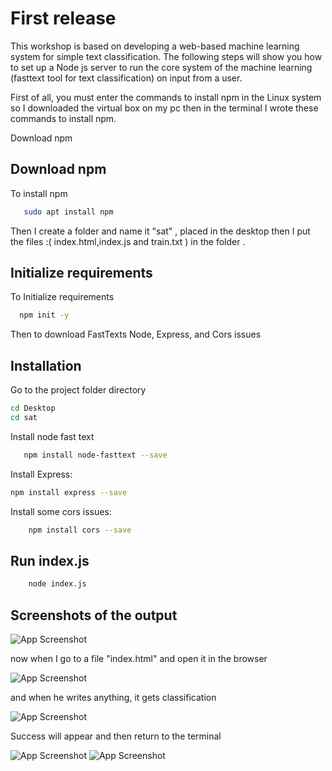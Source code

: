 
# First release 

This workshop is based on developing a web-based machine learning system for simple text 
classification. The following steps will show you how to set up a Node js server to run the core system of 
the machine learning (fasttext tool for text classification) on input from a user.

First of all, you must enter the commands to install npm in the Linux system
so I downloaded the virtual box on my pc then in the terminal I wrote these commands to install npm.

Download npm

## Download npm

 To install npm

```bash
   sudo apt install npm

```
   Then I create a folder and name it "sat" , placed in the desktop then I put the files :( index.html,index.js and train.txt ) in the folder .
## Initialize requirements

To  Initialize requirements 

```bash
  npm init -y
```

Then to download FastTexts Node, Express, and Cors issues


## Installation
Go to the project folder directory

```bash
cd Desktop
cd sat
```

Install node fast text 

```bash
   npm install node-fasttext --save
 ```

Install Express: 

```bash
npm install express --save
```


Install some cors issues:

```bash
    npm install cors --save
```

## Run index.js 

```bash
    node index.js
```

## Screenshots of the output

![App Screenshot](https://e.top4top.io/p_2163rj97k1.png)

now when I go to a file "index.html" and open it
 in the browser


![App Screenshot](https://g.top4top.io/p_2163ulhw82.png)

and when he writes anything, it gets classification 

![App Screenshot](https://l.top4top.io/p_216377f7g3.png)

Success will appear and then return to the terminal

![App Screenshot](https://f.top4top.io/p_2163glgi51.png)
![App Screenshot](https://k.top4top.io/p_2163ov1891.png)



